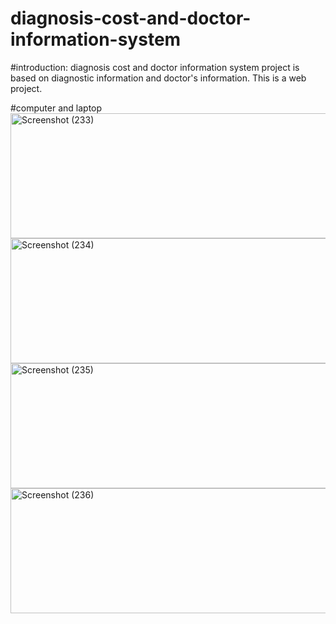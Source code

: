 # diagnosis-cost-and-doctor-information-system
#introduction:
  diagnosis cost and doctor information system project is based on diagnostic information and doctor's information. This is a web project.
  
#computer and laptop
<img width="959" alt="Screenshot (233)" src="https://user-images.githubusercontent.com/53476981/110431125-928d7480-80d7-11eb-8f4c-5820dde8926a.png" width="400" height="200">
<img width="937" alt="Screenshot (234)" src="https://user-images.githubusercontent.com/53476981/110431146-991bec00-80d7-11eb-8a4e-09fbf2b35b4d.png" width="400" height="200">
<img width="945" alt="Screenshot (235)" src="https://user-images.githubusercontent.com/53476981/110431165-a0db9080-80d7-11eb-907e-e3207a12dde2.png" width="400" height="200">
<img width="945" alt="Screenshot (236)" src="https://user-images.githubusercontent.com/53476981/110431189-a933cb80-80d7-11eb-977f-48ef021c20d2.png" width="400" height="200">

